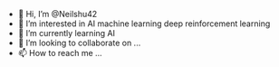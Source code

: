 - 👋 Hi, I’m @Neilshu42
- 👀 I’m interested in AI machine learning deep reinforcement learning
- 🌱 I’m currently learning AI
- 💞️ I’m looking to collaborate on ...
- 📫 How to reach me ...

<!---
Neilshu42/Neilshu42 is a ✨ special ✨ repository because its `README.md` (this file) appears on your GitHub profile.
You can click the Preview link to take a look at your changes.
--->
